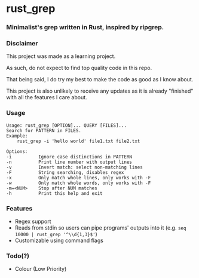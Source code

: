 # rust\_grep

### Minimalist's grep written in Rust, inspired by ripgrep.

### Disclaimer

This project was made as a learning project.

As such, do not expect to find top quality code in this repo.

That being said, I do try my best to make the code as good as I know about.

This project is also unlikely to receive any updates as it is already "finished" with all the features I care about.

### Usage
```
Usage: rust_grep [OPTION]... QUERY [FILES]...
Search for PATTERN in FILES.
Example:
    rust_grep -i 'hello world' file1.txt file2.txt

Options:
-i          Ignore case distinctions in PATTERN
-n          Print line number with output lines
-v          Invert match: select non-matching lines
-F          String searching, disables regex
-x          Only match whole lines, only works with -F
-w          Only match whole words, only works with -F
-m=<NUM>    Stop after NUM matches
-h          Print this help and exit
```

### Features
+ Regex support
+ Reads from stdin so users can pipe programs' outputs into it (e.g. `seq 10000 | rust_grep '^\\d{1,3}$'`)
+ Customizable using command flags

### Todo(?)
+ Colour (Low Priority)
